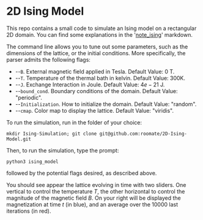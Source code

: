 # 2D Ising Model

This repo contains a small code to simulate an Ising model on a rectangular 2D domain. You can find some explanations in the '[note\_ising](https://github.com/roomate/2D-Ising-Model/blob/master/note_ising.md)' markdown.

The command line allows you to tune out some parameters, such as the dimensions of the lattice, or the initial conditions. More specifically, the parser admits the following flags:

- --`B`. External magnetic field applied in Tesla. Default Value: 0 T.
- --`T`. Temperature of the thermal bath in kelvin. Default Value: 300K.
- --`J`. Exchange Interaction in Joule. Default Value: $4e-21$ J.
- --`bound_cond`. Boundary conditions of the domain. Default Value: "periodic".
- --`Initialization`. How to initialize the domain. Default Value: "random".
- --`cmap`. Color map to display the lattice. Default Value: "viridis".

To run the simulation, run in the folder of your choice:

`mkdir Ising-Simulation; git clone git@github.com:roomate/2D-Ising-Model.git`

Then, to run the simulation, type the prompt:

`python3 ising_model`

followed by the potential flags desired, as described above.

You should see appear the lattice evolving in time with two sliders. One vertical to control the temperature $T$, the other horizontal to control the magnitude of the magnetic field $B$. On your right will be displayed the magnetization at time $t$ (in blue), and an average over the $10 000$ last iterations (in red).
